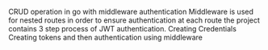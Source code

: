 CRUD operation in go with middleware authentication
Middleware is used for nested routes in order to ensure authentication at  each route
the project contains 3 step process of JWT authentication.
Creating Credentials
Creating tokens
and then authentication using middleware
